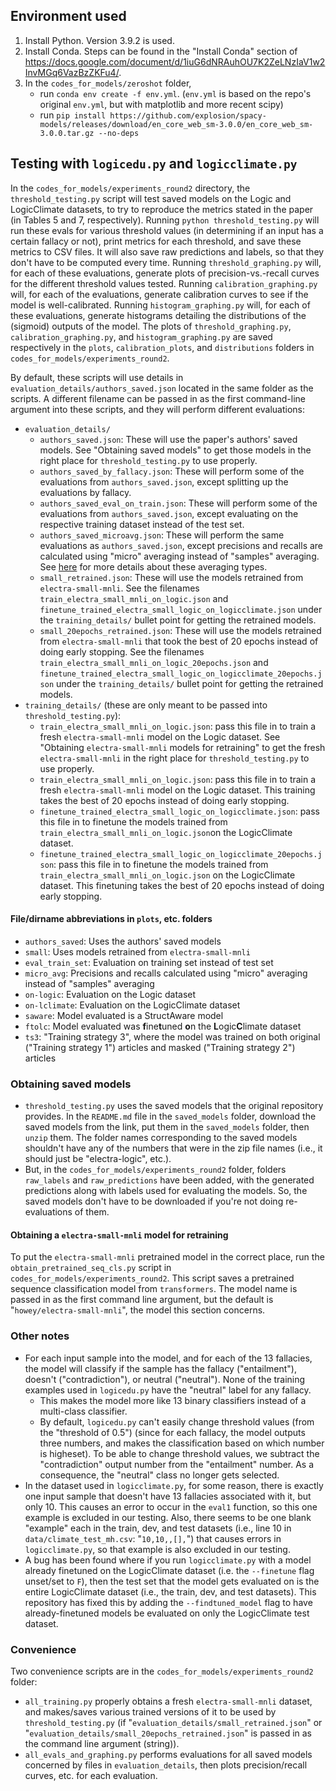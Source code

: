 ## Environment used
1. Install Python. Version 3.9.2 is used.
2. Install Conda. Steps can be found in the "Install Conda" section of https://docs.google.com/document/d/1iuG6dNRAuhOU7K2ZeLNzIaV1w2InvMGq6VazBzZKFu4/.
3. In the `codes_for_models/zeroshot` folder,
    - run `conda env create -f env.yml`. (`env.yml` is based on the repo's original `env.yml`, but with matplotlib and more recent scipy)
    - run `pip install https://github.com/explosion/spacy-models/releases/download/en_core_web_sm-3.0.0/en_core_web_sm-3.0.0.tar.gz --no-deps`

## Testing with `logicedu.py` and `logicclimate.py`
In the `codes_for_models/experiments_round2` directory, the `threshold_testing.py` script will test saved models on the Logic and LogicClimate datasets, to try to reproduce the metrics stated in the paper (in Tables 5 and 7, respectively). Running `python threshold_testing.py` will run these evals for various threshold values (in determining if an input has a certain fallacy or not), print metrics for each threshold, and save these metrics to CSV files. It will also save raw predictions and labels, so that they don't have to be computed every time. Running `threshold_graphing.py` will, for each of these evaluations, generate plots of precision-vs.-recall curves for the different threshold values tested. Running `calibration_graphing.py` will, for each of the evaluations, generate calibration curves to see if the model is well-calibrated. Running `histogram_graphing.py` will, for each of these evaluations, generate histograms detailing the distributions of the (sigmoid) outputs of the model. The plots of `threshold_graphing.py`, `calibration_graphing.py`, and `histogram_graphing.py` are saved respectively in the `plots`, `calibration_plots`, and `distributions` folders in `codes_for_models/experiments_round2`.

By default, these scripts will use details in `evaluation_details/authors_saved.json` located in the same folder as the scripts. A different filename can be passed in as the first command-line argument into these scripts, and they will perform different evaluations:
- `evaluation_details/`
  - `authors_saved.json`: These will use the paper's authors' saved models. See "Obtaining saved models" to get those models in the right place for `threshold_testing.py` to use properly.
  - `authors_saved_by_fallacy.json`: These will perform some of the evaluations from `authors_saved.json`, except splitting up the evaluations by fallacy.
  - `authors_saved_eval_on_train.json`: These will perform some of the evaluations from `authors_saved.json`, except evaluating on the respective training dataset instead of the test set.
  - `authors_saved_microavg.json`: These will perform the same evaluations as `authors_saved.json`, except precisions and recalls are calculated using "micro" averaging instead of "samples" averaging. See [here](https://scikit-learn.org/stable/modules/generated/sklearn.metrics.precision_score.html) for more details about these averaging types.
  - `small_retrained.json`: These will use the models retrained from `electra-small-mnli`. See the filenames `train_electra_small_mnli_on_logic.json` and `finetune_trained_electra_small_logic_on_logicclimate.json` under the `training_details/` bullet point for getting the retrained models.
  - `small_20epochs_retrained.json`: These will use the models retrained from `electra-small-mnli` that took the best of 20 epochs instead of doing early stopping. See the filenames `train_electra_small_mnli_on_logic_20epochs.json` and `finetune_trained_electra_small_logic_on_logicclimate_20epochs.json` under the `training_details/` bullet point for getting the retrained models.
- `training_details/` (these are only meant to be passed into `threshold_testing.py`):
  - `train_electra_small_mnli_on_logic.json`: pass this file in to train a fresh `electra-small-mnli` model on the Logic dataset. See "Obtaining `electra-small-mnli` models for retraining" to get the fresh `electra-small-mnli` in the right place for `threshold_testing.py` to use properly.
  - `train_electra_small_mnli_on_logic.json`: pass this file in to train a fresh `electra-small-mnli` model on the Logic dataset. This training takes the best of 20 epochs instead of doing early stopping.
  - `finetune_trained_electra_small_logic_on_logicclimate.json`: pass this file in to finetune the models trained from `train_electra_small_mnli_on_logic.json`on the LogicClimate dataset.
  - `finetune_trained_electra_small_logic_on_logicclimate_20epochs.json`: pass this file in to finetune the models trained from `train_electra_small_mnli_on_logic.json` on the LogicClimate dataset. This finetuning takes the best of 20 epochs instead of doing early stopping.
#### File/dirname abbreviations in `plots`, etc. folders
- `authors_saved`: Uses the authors' saved models
- `small`: Uses models retrained from `electra-small-mnli`
- `eval_train_set`: Evaluation on training set instead of test set
- `micro_avg`: Precisions and recalls calculated using "micro" averaging instead of "samples" averaging
- `on-logic`: Evaluation on the Logic dataset 
- `on-lclimate`: Evaluation on the LogicClimate dataset 
- `saware`: Model evaluated is a StructAware model
- `ftolc`: Model evaluated was **f**ine**t**uned **o**n the **L**ogic**C**limate dataset
- `ts3`: "Training strategy 3", where the model was trained on both original ("Training strategy 1") articles and masked ("Training strategy 2") articles

### Obtaining saved models
- `threshold_testing.py` uses the saved models that the original repository provides. In the `README.md` file in the `saved_models` folder, download the saved models from the link, put them in the `saved_models` folder, then `unzip` them. The folder names corresponding to the saved models shouldn't have any of the numbers that were in the zip file names (i.e., it should just be "electra-logic", etc.).
- But, in the `codes_for_models/experiments_round2` folder, folders `raw_labels` and `raw_predictions` have been added, with the generated predictions along with labels used for evaluating the models. So, the saved models don't have to be downloaded if you're not doing re-evaluations of them.

#### Obtaining a `electra-small-mnli` model for retraining
To put the `electra-small-mnli` pretrained model in the correct place, run the `obtain_pretrained_seq_cls.py` script in `codes_for_models/experiments_round2`. This script saves a pretrained sequence classification model from `transformers`. The model name is passed in as the first command line argument, but the default is "`howey/electra-small-mnli`", the model this section concerns.

### Other notes
- For each input sample into the model, and for each of the 13 fallacies, the model will classify if the sample has the fallacy ("entailment"), doesn't ("contradiction"), or neutral ("neutral"). None of the training examples used in `logicedu.py` have the "neutral" label for any fallacy.
  - This makes the model more like 13 binary classifiers instead of a multi-class classifier.
  - By default, `logicedu.py` can't easily change threshold values (from the "threshold of 0.5") (since for each fallacy, the model outputs three numbers, and makes the classification based on which number is higheset). To be able to change threshold values, we subtract the "contradiction" output number from the "entailment" number. As a consequence, the "neutral" class no longer gets selected.
- In the dataset used in `logicclimate.py`, for some reason, there is exactly one input sample that doesn't have 13 fallacies associated with it, but only 10. This causes an error to occur in the `eval1` function, so this one example is excluded in our testing. Also, there seems to be one blank "example" each in the train, dev, and test datasets (i.e., line 10 in `data/climate_test_mh.csv`: "`10,10,,[],`") that causes errors in `logicclimate.py`, so that example is also excluded in our testing.
- A bug has been found where if you run `logicclimate.py` with a model already finetuned on the LogicClimate dataset (i.e. the `--finetune` flag unset/set to `F`), then the test set that the model gets evaluated on is the entire LogicClimate dataset (i.e., the train, dev, and test datasets). This repository has fixed this by adding the `--findtuned_model` flag to have already-finetuned models be evaluated on only the LogicClimate test dataset.

### Convenience
Two convenience scripts are in the `codes_for_models/experiments_round2` folder:
- `all_training.py` properly obtains a fresh `electra-small-mnli` dataset, and makes/saves various trained versions of it to be used by `threshold_testing.py` (if "`evaluation_details/small_retrained.json`" or "`evaluation_details/small_20epochs_retrained.json`" is passed in as the command line argument (string)).
- `all_evals_and_graphing.py` performs evaluations for all saved models concerned by files in `evaluation_details`, then plots precision/recall curves, etc. for each evaluation.